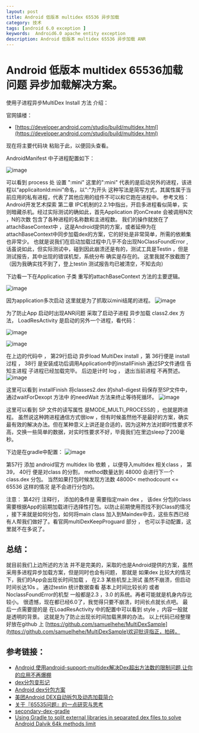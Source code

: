 ```yaml
---
layout: post
title: Android 低版本 multidex 65536 异步加载
category: 技术
tags: [android 6.0 exception ]
keywords:  Android6.0 apache entity exception 
description: Android 低版本 multidex 65536 异步加载 ANR
---
```


Android 低版本 multidex 65536加载问题 异步加载解决方案。
====================================

使用子进程异步MultiDex Install 方法 介绍：

官网镇楼：
* [https://developer.android.com/studio/build/multidex.html](https://developer.android.com/studio/build/multidex.html)

现在将主要代码块 粘贴于此，以便回头查看。

AndroidManifest 中子进程配置如下：

![image](https://raw.githubusercontent.com/samuelhehe/samuelhehe.github.io/master/res/multidex_loadresactivity.png)

可以看到 process 处 设置 ":mini"  这里的":mini" 代表的是启动另外的进程，该进程以“applicaitonId:mini”命名，以":"为开头 这种写法是简写方式，其属性属于当前应用的私有进程，代表了其他应用的组件不可以和它跑在进程中。  参考文档： Android开发艺术探索 第二章 IPC机制的2.2.1中指出，开启多进程看似简单，实则暗藏杀机。经过实际测试的确如此，首先Application 的onCreate 会被调用N次 ，N的次数 包含了各种进程的名称数和主进程数。 
我们的操作就放在了attachBaseContext中 ，这是Android提供的方案，或者延伸为在attachBaseContext中同步加载dex的方案，它的好处是非常简单，所需的依赖集也非常少。 也就是说我们在启动加载过程中几乎不会出现NoClassFoundError , 话虽说如此，但实际测试中，碰到因此崩溃还是有的，测试工具是Testin ，但是测试报告，其中出现的错误机型，系统分布 确实是存在的。 这里我就不放截图了（因为我确实找不到了，登上testin 测试报告均已被清空，不知去向）

下边看一下在Application 子类 重写的attachBaseContext 方法的主要逻辑。

![image](https://raw.githubusercontent.com/samuelhehe/samuelhehe.github.io/master/res/multidex_attach.png)

因为application多次启动 这里就是为了抓取以mini结尾的进程。
![image](https://raw.githubusercontent.com/samuelhehe/samuelhehe.github.io/master/res/multidex_quickstart.png)

为了防止App 启动时出现ANR问题 采取了启动子进程 异步加载 class2.dex 方法， LoadResActivity 是启动的另外一个进程，看代码：

![image](https://raw.githubusercontent.com/samuelhehe/samuelhehe.github.io/master/res/multidex_loadres_activity.png)

![image](https://raw.githubusercontent.com/samuelhehe/samuelhehe.github.io/master/res/multidex_install_finish.png)

在上边的代码中 ， 第29行启动 异步load MultiDex install  ，第 36行便是 install 过程 ， 38行 是安装成功后调用Application中的installFinish 通过SP文件通信 告知主进程 子进程已经加载完毕。 后边是计时 log ， 退出当前进程 不再赘述。
![image](https://raw.githubusercontent.com/samuelhehe/samuelhehe.github.io/master/res/multidex_need_wait.png)

这里可以看到 installFinish 将classes2.dex 的sha1-digest 码保存至SP文件中，通过waitForDexopt 方法中 的needWait 方法来终止等待死循环。
![image](https://raw.githubusercontent.com/samuelhehe/samuelhehe.github.io/master/res/multidex_need_wait.png)

这里可以看到 SP 文件的读写属性 是MODE_MULTI_PROCESS的 ，也就是跨进程。  虽然说这种跨进程通信方式很low ，但有时候虽然他不是最好的方案，确实最有效的解决办法。但在某种意义上讲还是合适的，因为这种方法对即时性要求不高，交换一些简单的数据，对实时性要求不好，毕竟我们在里边sleep了200毫秒。

下边是在gradle中配置：
 ![image](https://raw.githubusercontent.com/samuelhehe/samuelhehe.github.io/master/res/multidex_gradle.png)

第57行  添加 android官方 multidex lib 依赖 ，以便导入multidex 相关class ， 第39， 40行 便是对class 的分割， method数量达到 48000 会进行下一个class.dex 分包。 当然如果打包时候发现方法数 48000< methodcount <= 65536 这样的情况 是不会进行分包的。 

注意： 第42行 注释行， 添加的条件是 需要指定main dex ， 该dex 分包的class 需要根据App的前期加载进行选择性打包。以防止前期使用而找不到Class的情况 ，接下来就是如何分包，如何将main class 加入到Maindex中去，这些东西已经有人帮我们做好了。看官网multiDexKeepProguard 部分 ， 也可以手动配置，这里就不在多说了。

## 总结：

就目前我们上边所述的方法 并不是完美的，采取的也是Android提供的方案，虽然采用多进程异步加载方案，但是同时也会有问题， 那就是 如果dex 比较大的情况下，我们的App会出现长时间加载 ， 在2.3 某些机型上测试 虽然不崩溃，但启动时间长达10s 。 通过testin 统计数据查看 基本上时间比较长的 或者NoclassFoundError的机型 一般都是2.3 ，3.0 的系统。再者可能就是机身内存比较小。 很遗憾，现在都已经6.0了，我觉得只要不崩溃，时间长点就长点吧。 
	最后一点需要提的是 在LoadResActivity 中的配置中可以看到 style ，内容一般就是透明的背景。 这就是为了防止出现长时间加载黑屏的办法。
以上代码已经整理好放在github 上 [https://github.com/samuelhehe/MultiDexSample](https://github.com/samuelhehe/MultiDexSample)欢迎批评指正，拍砖。

## 参考链接：
* [Android 使用android-support-multidex解决Dex超出方法数的限制问题,让你的应用不再爆棚](http://blog.csdn.net/t12x3456/article/details/40837287)
* [dex分包变形记](https://segmentfault.com/a/1190000004053072)
* [Android dex分包方案](http://www.tuicool.com/articles/rEBVNfY)
* [美团Android DEX自动拆包及动态加载简介](http://tech.meituan.com/mt-android-auto-split-dex.html)
* [关于『65535问题』的一点研究与思考](http://blog.csdn.net/zhaokaiqiang1992/article/details/50412975)
* [secondary-dex-gradle](https://github.com/creativepsyco/secondary-dex-gradle/)
* [Using Gradle to split external libraries in separated dex files to solve Android Dalvik 64k methods limit](https://stackoverflow.com/questions/23614095/using-gradle-to-split-external-libraries-in-separated-dex-files-to-solve-android)


